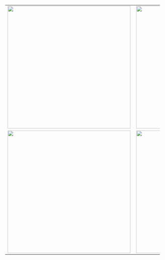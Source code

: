 <center>
<table>
  <tr>
      <td><img width="400px" align="left" src="https://github-readme-stats.vercel.app/api/top-langs/?username=V-Gutierrez&hide=html&layout=compact&theme=cobalt" /></td>
      <td><img width="400px" align="left" src="https://github-readme-stats.vercel.app/api?username=V-Gutierrez&theme=cobalt" /></td>
  </tr>  
    <tr>
      <td><img width="400px" align="left" src="https://github-readme-stats.vercel.app/api/pin/?username=V-Gutierrez&repo=astromatch-m3&theme=cobalt" /></td>
      <td><img width="400px" align="left" src="https://github-readme-stats.vercel.app/api/pin/?username=V-Gutierrez&repo=f4bank-m4&theme=cobalt" /></td>
  </tr>  
</table>
</center>

